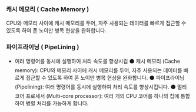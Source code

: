 ### 캐시 메모리 ( Cache Memory )
CPU와 메모리 사이에 캐시 메모리를 두어, 자주
사용되는 데이터를 빠르게 접근할 수 있도록 하여 폰 노이만 병목 현상을
완화합니다.
### 파이프라이닝 ( PipeLining )
- 여러 명령어를 동시에 실행하여 처리 속도를 향상시킴
⚫ 캐시 메모리 (Cache memory): CPU와 메모리 사이에 캐시 메모리를 두어, 자주
사용되는 데이터를 빠르게 접근할 수 있도록 하여 폰 노이만 병목 현상을
완화합니다.
⚫ 파이프라이닝 (Pipelining): 여러 명령어를 동시에 실행하여 처리 속도를
향상시킵니다.
⚫ 멀티 코어 프로세서 (Multi-core processor): 여러 개의 CPU 코어를 하나의 칩에
통합하여 병렬 처리를 가능하게 합니다.